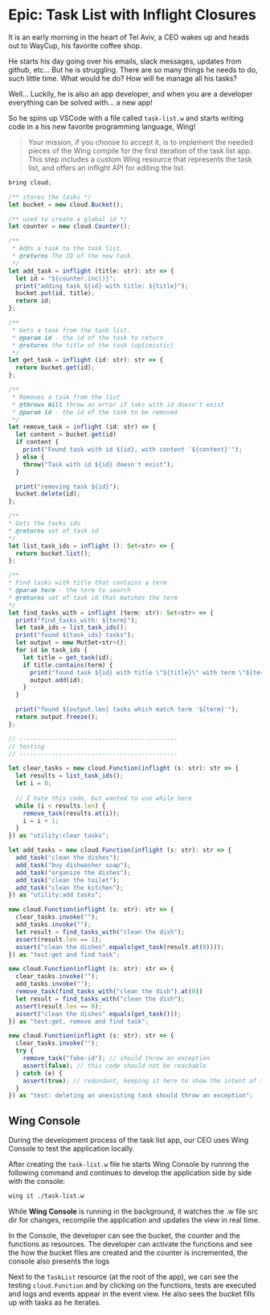 # Epic: Task List with Inflight Closures

It is an early morning in the heart of Tel Aviv, a CEO wakes up and heads out to WayCup, his favorite coffee shop.

He starts his day going over his emails, slack messages, updates from github, etc... But he is struggling. There are
so many things he needs to do, such little time. What would he do? How will he manage all his tasks?

Well... Luckily, he is also an app developer, and when you are a developer everything can be solved with... a new app!

So he spins up VSCode with a file called `task-list.w` and starts writing code in a his new favorite
programming language, Wing!

> Your mission, if you choose to accept it, is to implement the needed pieces of the Wing compile
> for the first iteration of the task list app. This step includes a custom Wing resource that
> represents the task list, and offers an inflight API for editing the list.

```js
bring cloud;

/** stores the tasks */
let bucket = new cloud.Bucket();

/** used to create a global id */
let counter = new cloud.Counter();

/** 
 * Adds a task to the task list.
 * @returns The ID of the new task.
 */
let add_task = inflight (title: str): str => {
  let id = "${counter.inc()}";
  print("adding task ${id} with title: ${title}");
  bucket.put(id, title);
  return id;
};

/** 
 * Gets a task from the task list.
 * @param id - the id of the task to return
 * @returns the title of the task (optimistic)
 */
let get_task = inflight (id: str): str => {
  return bucket.get(id);
};

/** 
 * Removes a task from the list
 * @throws Will throw an error if taks with id doesn't exist
 * @param id - the id of the task to be removed
 */
let remove_task = inflight (id: str) => {
  let content = bucket.get(id)
  if content {
    print("Found task with id ${id}, with content '${content}'");
  } else {
    throw("Task with id ${id} doesn't exist");
  }

  print("removing task ${id}");
  bucket.delete(id);
};

/** 
* Gets the tasks ids 
* @returns set of task id
*/
let list_task_ids = inflight (): Set<str> => {
  return bucket.list();
};

/** 
* Find tasks with title that contains a term
* @param term - the term to search
* @returns set of task id that matches the term
*/
let find_tasks_with = inflight (term: str): Set<str> => {
  print("find_tasks_with: ${term}");
  let task_ids = list_task_ids();
  print("found ${task_ids} tasks");
  let output = new MutSet<str>();
  for id in task_ids {
    let title = get_task(id);
    if title.contains(term) {
      print("found task ${id} with title \"${title}\" with term \"${term}\"");
      output.add(id);
    }
  }

  print("found ${output.len} tasks which match term '${term}'");
  return output.freeze();
};

// --------------------------------------------
// testing
// --------------------------------------------

let clear_tasks = new cloud.Function(inflight (s: str): str => {
  let results = list_task_ids();
  let i = 0;
  
  // I hate this code, but wanted to use while here
  while (i < results.len) {
    remove_task(results.at(i));
    i = i + 1;
  }
}) as "utility:clear tasks";

let add_tasks = new cloud.Function(inflight (s: str): str => {
  add_task("clean the dishes");
  add_task("buy dishwasher soap");
  add_task("organize the dishes");
  add_task("clean the toilet");
  add_task("clean the kitchen");
}) as "utility:add tasks";

new cloud.Function(inflight (s: str): str => {
  clear_tasks.invoke("");
  add_tasks.invoke("");
  let result = find_tasks_with("clean the dish");
  assert(result.len == 1);
  assert("clean the dishes".equals(get_task(result.at(0))));
}) as "test:get and find task";

new cloud.Function(inflight (s: str): str => {
  clear_tasks.invoke("");
  add_tasks.invoke("");
  remove_task(find_tasks_with("clean the dish").at(0))
  let result = find_tasks_with("clean the dish");
  assert(result.len == 0);
  assert("clean the dishes".equals(get_task()));
}) as "test:get, remove and find task";

new cloud.Function(inflight (s: str): str => {
  clear_tasks.invoke("");
  try {
    remove_task("fake-id"); // should throw an exception
    assert(false); // this code should not be reachable 
  } catch (e) {
    assert(true); // redundant, keeping it here to show the intent of the code
  }
}) as "test: deleting an unexisting task should throw an exception";
```

## Wing Console

During the development process of the task list app, our CEO uses Wing Console to test the application locally.

After creating the `task-list.w` file he starts Wing Console by running the following command and continues to 
develop the application side by side with the console:

```sh
wing it ./task-list.w
``` 

While **Wing Console** is running in the background, it watches the .w file src dir for changes, 
recompile the application and updates the view in real time.

In the Console, the developer can see the  bucket, the counter and the functions as resources. The developer can activate the functions and see the how the bucket files are created and the counter is incremented, the console also presents the logs

Next to the `TaskList` resource (at the root of the app), we can see the testing `cloud.Function` and
by clicking on the functions, tests are executed and logs and events appear in the event view.
He also sees the bucket fills up with tasks as he iterates.
